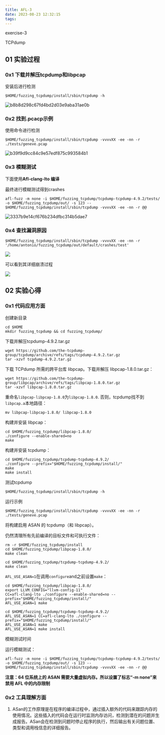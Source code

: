```yaml
---
title: AFL-3
date: 2023-08-23 12:32:15
tags:
---
```


exercise-3

TCPdump

## 01 实验过程

### 0x1 下载并解压tcpdump和libpcap

安装后进行检测

`$HOME/fuzzing_tcpdump/install/sbin/tcpdump -h`

![b8b8d298c67fd4bd2d03e9aba31ae0b](https://img1.imgtp.com/2023/08/23/cPqroK8T.png)

### 0x2 找到.pcacp示例

使用命令进行检测

`$HOME/fuzzing_tcpdump/install/sbin/tcpdump -vvvvXX -ee -nn -r ./tests/geneve.pcap`

![b39f9d9cc84c9e57edf875c993584b1](https://img1.imgtp.com/2023/08/23/Q0UtQW9H.png)

### 0x3 模糊测试

下面使用**Afl-clang-lto 编译**

最终进行模糊测试得到crashes

`afl-fuzz -m none -i $HOME/fuzzing_tcpdump/tcpdump-tcpdump-4.9.2/tests/ -o $HOME/fuzzing_tcpdump/out/ -s 123 -- $HOME/fuzzing_tcpdump/install/sbin/tcpdump -vvvvXX -ee -nn -r @@`

![3337b9e14cf676b234dfbc314b5dae7](https://img1.imgtp.com/2023/08/23/ixUouKaY.png)

### 0x4 查找漏洞原因

`$HOME/fuzzing_tcpdump/install/sbin/tcpdump -vvvvXX -ee -nn -r '/home/antonio/fuzzing_tcpdump/out/default/crashes/test'`

![](https://img1.imgtp.com/2023/08/23/bbjkvVOy.png)

可以看到其详细崩溃过程

![](https://img1.imgtp.com/2023/08/23/vb5pO2qK.png)

## 02 实验心得

### 0x1 代码应用方面

创建新目录

```
cd $HOME
mkdir fuzzing_tcpdump && cd fuzzing_tcpdump/
```

下载并解压tcpdump-4.9.2.tar.gz

```
wget https://github.com/the-tcpdump-group/tcpdump/archive/refs/tags/tcpdump-4.9.2.tar.gz
tar -xzvf tcpdump-4.9.2.tar.gz
```

下载 TCPdump 所需的跨平台库 libpcap。下载并解压 libpcap-1.8.0.tar.gz：

```
wget https://github.com/the-tcpdump-group/libpcap/archive/refs/tags/libpcap-1.8.0.tar.gz
tar -xzvf libpcap-1.8.0.tar.gz
```

重命名`libpcap-libpcap-1.8.0`为`libpcap-1.8.0`. 否则，tcpdump找不到`libpcap.a`本地路径：

```
mv libpcap-libpcap-1.8.0/ libpcap-1.8.0
```

构建并安装 libpcap：

```
cd $HOME/fuzzing_tcpdump/libpcap-1.8.0/
./configure --enable-shared=no
make
```

构建并安装 tcpdump：

```
cd $HOME/fuzzing_tcpdump/tcpdump-tcpdump-4.9.2/
./configure --prefix="$HOME/fuzzing_tcpdump/install/"
make
make install
```

测试tcpdump

```
$HOME/fuzzing_tcpdump/install/sbin/tcpdump -h
```

运行示例

```
$HOME/fuzzing_tcpdump/install/sbin/tcpdump -vvvvXX -ee -nn -r ./tests/geneve.pcap
```

将构建启用 ASAN 的 tcpdump（和 libpcap）。

仍然清理所有先前编译的目标文件和可执行文件：

```
rm -r $HOME/fuzzing_tcpdump/install
cd $HOME/fuzzing_tcpdump/libpcap-1.8.0/
make clean

cd $HOME/fuzzing_tcpdump/tcpdump-tcpdump-4.9.2/
make clean
```

`AFL_USE_ASAN=1`在调用`configure`and之前设置`make`：

```
cd $HOME/fuzzing_tcpdump/libpcap-1.8.0/
export LLVM_CONFIG="llvm-config-11"
CC=afl-clang-lto ./configure --enable-shared=no --prefix="$HOME/fuzzing_tcpdump/install/"
AFL_USE_ASAN=1 make

cd $HOME/fuzzing_tcpdump/tcpdump-tcpdump-4.9.2/
AFL_USE_ASAN=1 CC=afl-clang-lto ./configure --prefix="$HOME/fuzzing_tcpdump/install/"
AFL_USE_ASAN=1 make
AFL_USE_ASAN=1 make install
```

模糊测试时间

运行模糊测试：

```
afl-fuzz -m none -i $HOME/fuzzing_tcpdump/tcpdump-tcpdump-4.9.2/tests/ -o $HOME/fuzzing_tcpdump/out/ -s 123 -- $HOME/fuzzing_tcpdump/install/sbin/tcpdump -vvvvXX -ee -nn -r @@
```



**注意：64 位系统上的 ASAN 需要大量虚拟内存。所以设置了标志“-m none”来禁用 AFL 中的内存限制**

### 0x2 工具理解方面

1. ASan的工作原理是在程序的编译过程中，通过插入额外的代码来跟踪内存的使用情况。这些插入的代码会在运行时监测内存访问，检测到潜在的问题并生成报告。ASan会在检测到问题时停止程序的执行，然后输出有关问题位置、类型和调用栈信息的详细报告。
